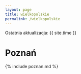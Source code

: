```yaml
---
layout: page
title: wielkopolskie
permalink: /wielkopolskie
---
```

Ostatnia aktualizacja: {{ site.time }}

# Poznań

{% include poznan.md %}
